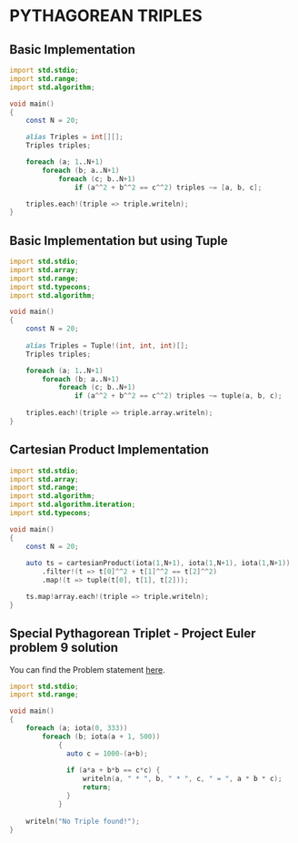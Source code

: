 # PYTHAGOREAN TRIPLES


## Basic Implementation

```D
import std.stdio;
import std.range;
import std.algorithm;

void main()
{
    const N = 20;

    alias Triples = int[][];
    Triples triples;

    foreach (a; 1..N+1)
        foreach (b; a..N+1)
            foreach (c; b..N+1)
                if (a^^2 + b^^2 == c^^2) triples ~= [a, b, c];

    triples.each!(triple => triple.writeln);
}
```

## Basic Implementation but using Tuple

```D
import std.stdio;
import std.array;
import std.range;
import std.typecons;
import std.algorithm;

void main()
{
    const N = 20;
    
    alias Triples = Tuple!(int, int, int)[]; 
    Triples triples;

    foreach (a; 1..N+1)
        foreach (b; a..N+1)
            foreach (c; b..N+1)
                if (a^^2 + b^^2 == c^^2) triples ~= tuple(a, b, c);
    
    triples.each!(triple => triple.array.writeln);
}
```

## Cartesian Product Implementation

```D
import std.stdio;
import std.array;
import std.range;
import std.algorithm;
import std.algorithm.iteration;
import std.typecons;

void main()
{
    const N = 20;
    
    auto ts = cartesianProduct(iota(1,N+1), iota(1,N+1), iota(1,N+1))
        .filter!(t => t[0]^^2 + t[1]^^2 == t[2]^^2)
        .map!(t => tuple(t[0], t[1], t[2]));

    ts.map!array.each!(triple => triple.writeln);
}
```
## Special Pythagorean Triplet - Project Euler problem 9 solution

You can find the Problem statement [here](https://projecteuler.net/problem=9).

```D
import std.stdio;
import std.range;

void main()
{
    foreach (a; iota(0, 333))
        foreach (b; iota(a + 1, 500))
            {
              auto c = 1000-(a+b);
              
              if (a*a + b*b == c*c) {
                  writeln(a, " * ", b, " * ", c, " = ", a * b * c);
                  return;
              }
            }
   
    writeln("No Triple found!");
}
```
